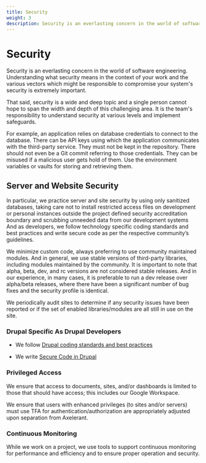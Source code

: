 ```yaml
---
title: Security
weight: 3
description: Security is an everlasting concern in the world of software engineering. Understanding what security means in the context of your work and the various vectors which might be responsible to compromise your system's security is extremely important.
---
```


# Security

Security is an everlasting concern in the world of software engineering. Understanding what security means in the context of your work and the various vectors which might be responsible to compromise your system's security is extremely important.

That said, security is a wide and deep topic and a single person cannot hope to span the width and depth of this challenging area. It is the team's responsibility to understand security at various levels and implement safeguards.

For example, an application relies on database credentials to connect to the database. There can be API keys using which the application communicates with the third-party service. They must not be kept in the repository. There should not even be a Git commit referring to those credentials. They can be misused if a malicious user gets hold of them. Use the environment variables or vaults for storing and retrieving them.

## Server and Website Security

In particular, we practice server and site security by using only sanitized databases, taking care not to install restricted access files on development or personal instances outside the project defined security accreditation boundary and scrubbing unneeded data from our development systems
And as developers, we follow technology specific coding standards and best practices and write secure code as per the respective community’s guidelines.

We minimize custom code, always preferring to use community maintained modules. And in general, we use stable versions of third-party libraries, including modules maintained by the community. It is important to note that alpha, beta, dev, and rc versions are not considered stable releases. And in our experience, in many cases, it is preferable to run a dev release over alpha/beta releases, where there have been a significant number of bug fixes and the security profile is identical.

We periodically audit sites to determine if any security issues have been reported or if the set of enabled libraries/modules are all still in use on the site.

### Drupal Specific As Drupal Developers

- We follow [Drupal coding standards and best practices](https://www.drupal.org/docs/develop/standards)

- We write [Secure Code in Drupal](https://www.drupal.org/docs/administering-a-drupal-site/security-in-drupal)

### Privileged Access

We ensure that access to documents, sites, and/or dashboards is limited to those that should have access; this includes our Google Workspace.

We ensure that users with enhanced privileges (to sites and/or servers) must use TFA for authentication/authorization are appropriately adjusted upon separation from Axelerant.

### Continuous Monitoring

While we work on a project, we use tools to support continuous monitoring for performance and efficiency and to ensure proper operation and security.
